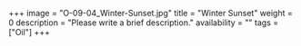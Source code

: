 +++
image = "O-09-04_Winter-Sunset.jpg"
title = "Winter Sunset"
weight = 0
description = "Please write a brief description."
availability = ""
tags = ["Oil"]
+++
